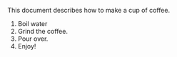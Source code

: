 This document describes how to make a cup of coffee.
1. Boil water
2. Grind the coffee.
3. Pour over.
4. Enjoy!
